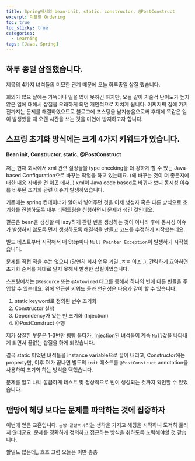```yaml
---
title: Spring에서의 bean-init, static, constructor, @PostConstruct
excerpt: 미묘한 Ordering
toc: true
toc_sticky: true
categories:
  - Learning
tags: [Java, Spring]
---
```


하루 종일 삽질했습니다.
-------

제목의 4가지 녀석들의 미묘한 관계 때문에 오늘 하루종일 삽질 했습니다.

회의가 많으 날에는 가뜩이나 일을 많이 못하긴 하지만, 오늘 같이 기술적 난이도가 높지 않은 일에 대해서 삽질을 오래하게 되면 개인적으로 지치게 됩니다. 어찌저찌 집에 가기 전까지는 문제를 해결하였으므로 블로그에 포스팅을 남겨놓음으로써 후대에 똑같은 일이 발생했을 때 오랜 시간을 쓰는 것을 미연에 방지하고자 합니다.

스프링 초기화 방식에는 크게 4가지 키워드가 있습니다.
-----------

#### Bean init, Constructor, static, @PostConstruct

저는 현재 회사에서 xml 관련 설정들을 type checking을 더 강하게 할 수 있는 Java-based Configuration으로 바꾸는 작업을 하고 있는데요. (왜 바꾸는 것이 더 좋은지에 대한 내용 자세한 건 [이곳](https://stackoverflow.com/questions/29162278/benefits-of-javaconfig-over-xml-configurations-in-spring) 에서..) xml이 Java code based로 바뀌다 보니 동시성 이슈를 비롯된 초기화 관련 이슈가 발생하였습니다.

기존에는 spring 컨테이너가 알아서 넣어주던 것을 이제 생성자 혹은 다른 방식으로 초기화를 진행하도록 내부 리팩토링을 진행하면서 문제가 생긴 것인데요.

결론은 bean을 생성할 때 lazy하게 관련 빈을 생성하는 것이 아니라 후에 동시성 이슈가 발생하지 않도록 먼저 생성하도록 해결책을 만들고 코드를 수정하기 시작했는데요.

빌드 테스트부터 시작해서 매 Step마다 `Null Pointer Exception`이 발생하기 시작했습니다.

문제를 직접 적을 수는 없으니 (당연히 회사 업무 기밀..ㅎㅎ 이죠..), 간략하게 요약하면 초기화 순서를 제대로 알지 못해서 발생한 삽질이었습니다.

스프링에서는 `@Resource` 또는 `@Autowired` 태그를 통해서 하나의 빈에 다른 빈들을 주입할 수 있는데요. 위에 언급한 키워드 들과 연관성은 다음과 같이 할 수 있습니다.

1. static keyword로 정의된 변수 초기화
2. Constructor 실행
3. Dependency가 있는 빈 초기화 (Injection)
4. @PostConstruct 수행

제가 삽질한 부분은 1-3번만 삥삥 돌다가, Injection된 녀석들이 계속 `Null`값을 나타내게 되면서 끝없는 삽질을 하게 되었습니다. 

결국 static 이었던 녀석들을 instance variable으로 끌어 내리고, Constructor에는 property만, 이후 DI가 끝나면 별도의 `init` 메소드를 `@PostConstruct` annotation을 사용하여 초기화 하는 방식을 택했습니다.

문제를 알고 나니 깔끔하게 테스트 및 정상적으로 빈이 생성되는 것까지 확인할 수 있었습니다.

맨땅에 헤딩 보다는 문제를 파악하는 것에 집중하자
-------------

이번에 얻은 교훈입니다. `금방 끝날꺼야`라는 생각을 가지고 헤딩을 시작하니 도저히 풀리지 않더군요. 문제를 정확하게 정의하고 접근하는 방식을 취하도록 노력해야할 것 같습니다.

할일도 많은데,, 흐흐 그럼 오늘은 이만 총총
